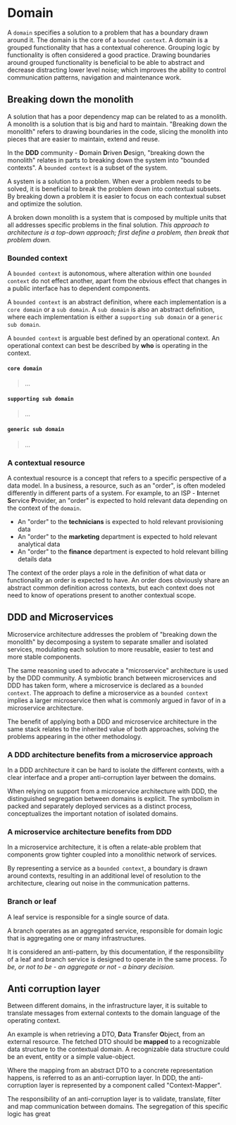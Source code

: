 # Domain

A `domain` specifies a solution to a problem that has a boundary drawn around it. The domain is the core of a `bounded context`. A domain is a grouped functionality that has a contextual coherence. Grouping logic by functionality is often considered a good practice. Drawing boundaries around grouped functionality is beneficial to be able to abstract and decrease distracting lower level noise; which improves the ability to control communication patterns, navigation and maintenance work.

## Breaking down the monolith

A solution that has a poor dependency map can be related to as a monolith. A monolith is a solution that is big and hard to maintain. "Breaking down the monolith" refers to drawing boundaries in the code, slicing the monolith into pieces that are easier to maintain, extend and reuse.

In the **DDD** community - **D**omain **D**riven **D**esign, "breaking down the monolith" relates in parts to breaking down the system into "bounded contexts". A `bounded context` is a subset of the system.

A system is a solution to a problem. When ever a problem needs to be solved, it is beneficial to break the problem down into contextual subsets. By breaking down a problem it is easier to focus on each contextual subset and optimize the solution.

A broken down monolith is a system that is composed by multiple units that all addresses specific problems in the final solution. *This approach to architecture is a top-down approach; first define a problem, then break that problem down.*

### Bounded context

A `bounded context` is autonomous, where alteration within one `bounded context` do not effect another, apart from the obvious effect that changes in a public interface has to dependent components.

A `bounded context` is an abstract definition, where each implementation is a `core domain` or a `sub domain`. A `sub domain` is also an abstract definition, where each implementation is either a `supporting sub domain` or a `generic sub domain`.

A `bounded context` is arguable best defined by an operational context. An operational context can best be described by **who** is operating in the context.

#### `core domain`

> ...

#### `supporting sub domain`

> ...

#### `generic sub domain`

> ...

### A contextual resource

A contextual resource is a concept that refers to a specific perspective of a data model. In a business, a resource, such as an "order", is often modeled differently in different parts of a system. For example, to an ISP - **I**nternet **S**ervice **P**rovider, an "order" is expected to hold relevant data depending on the context of the `domain`.

- An "order" to the **technicians** is expected to hold relevant provisioning data
- An "order" to the **marketing** department is expected to hold relevant analytical data
- An "order" to the **finance** department is expected to hold relevant billing details data

The context of the order plays a role in the definition of what data or functionality an order is expected to have. An order does obviously share an abstract common definition across contexts, but each context does not need to know of operations present to another contextual scope.

## DDD and Microservices

Microservice architecture addresses the problem of "breaking down the monolith" by  decomposing a system to separate smaller and isolated services, modulating each solution to more reusable, easier to test and more stable components.

The same reasoning used to advocate a "microservice" architecture is used by the DDD community. A symbiotic branch between microservices and DDD has taken form, where a microservice is declared as a `bounded context`. The approach to define a microservice as a `bounded context` implies a larger microservice then what is commonly argued in favor of in a microservice architecture.

The benefit of applying both a DDD and microservice architecture in the same stack relates to the inherited value of both approaches, solving the problems appearing in the other methodology.

### A DDD architecture benefits from a microservice approach

In a DDD architecture it can be hard to isolate the different contexts, with a clear interface and a proper anti-corruption layer between the domains.

When relying on support from a microservice architecture with DDD, the distinguished segregation between domains is explicit. The symbolism in packed and separately deployed services as a distinct process, conceptualizes the important notation of isolated domains.

### A microservice architecture benefits from DDD

In a microservice architecture, it is often a relate-able problem that components grow tighter coupled into a monolithic network of services.

By representing a service as a `bounded context`, a boundary is drawn around contexts, resulting in an additional level of resolution to the architecture, clearing out noise in the communication patterns.

### Branch or leaf

A leaf service is responsible for a single source of data.

A branch operates as an aggregated service, responsible for domain logic that is aggregating one or many infrastructures.

It is considered an anti-pattern, by this documentation, if the responsibility of a leaf and branch service is designed to operate in the same process. *To be, or not to be - an aggregate or not - a binary decision.*

## Anti corruption layer

Between different domains, in the infrastructure layer, it is suitable to translate messages from external contexts to the domain language of the operating context.

An example is when retrieving a DTO, **D**ata **T**ransfer **O**bject, from an external resource. The fetched DTO should be **mapped** to a recognizable data structure to the contextual domain. A recognizable data structure could be an event, entity or a simple value-object.

Where the mapping from an abstract DTO to a concrete representation happens, is referred to as an anti-corruption layer. In DDD, the anti-corruption layer is represented by a component called "Context-Mapper".

The responsibility of an anti-corruption layer is to validate, translate, filter and map communication between domains. The segregation of this specific logic has great  
